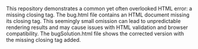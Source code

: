 This repository demonstrates a common yet often overlooked HTML error: a missing closing tag.  The bug.html file contains an HTML document missing its closing </html> tag. This seemingly small omission can lead to unpredictable rendering results and may cause issues with HTML validation and browser compatibility. The bugSolution.html file shows the corrected version with the missing closing tag added.